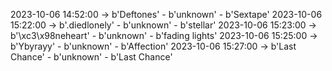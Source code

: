 2023-10-06 14:52:00 -> b'Deftones' - b'unknown' - b'Sextape'
2023-10-06 15:22:00 -> b'.diedlonely' - b'unknown' - b'stellar'
2023-10-06 15:23:00 -> b'\xc3\x98neheart' - b'unknown' - b'fading lights'
2023-10-06 15:25:00 -> b'Ybyrayy' - b'unknown' - b'Affection'
2023-10-06 15:27:00 -> b'Last Chance' - b'unknown' - b'Last Chance'
